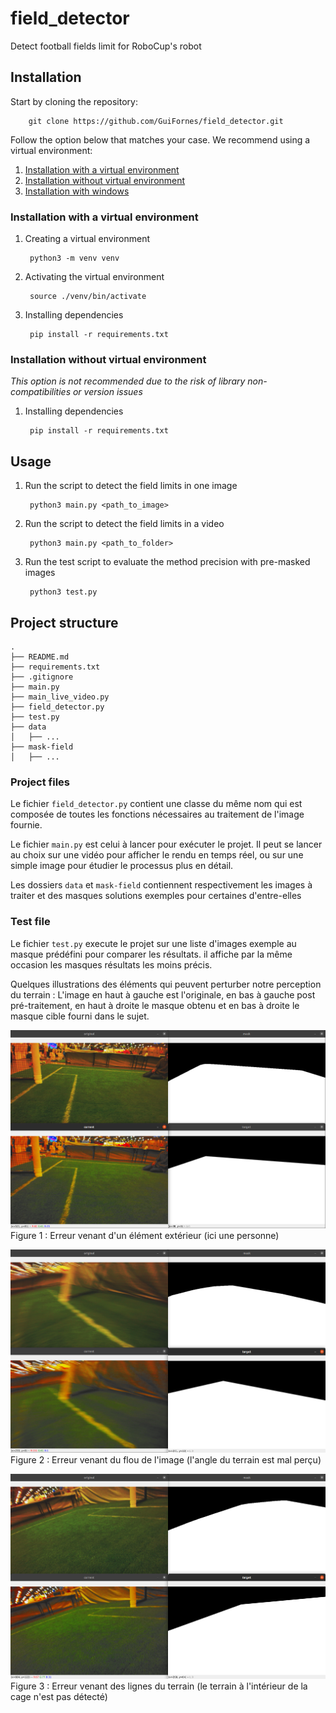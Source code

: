 # field_detector
Detect football fields limit for RoboCup's robot

## Installation

Start by cloning the repository:
    
        git clone https://github.com/GuiFornes/field_detector.git 

Follow the option below that matches your case. We recommend using a virtual environment:

1. [Installation with a virtual environment](#virtual)
2. [Installation without virtual environment](#nonvirtual)
3. [Installation with windows](#windows)


### <a name="virtual"></a> Installation with a virtual environment

1. Creating a virtual environment

        python3 -m venv venv 

2. Activating the virtual environment

        source ./venv/bin/activate

3. Installing dependencies

        pip install -r requirements.txt

### <a name="nonvirtual"></a> Installation without virtual environment 
_This option is not recommended due to the risk of library non-compatibilities or version issues_

1. Installing dependencies

        pip install -r requirements.txt



##  <a name="usage"></a> Usage

1. Run the script to detect the field limits in one image

        python3 main.py <path_to_image>

2. Run the script to detect the field limits in a video

        python3 main.py <path_to_folder>

3. Run the test script to evaluate the method precision with pre-masked images

        python3 test.py 

## Project structure

    .
    ├── README.md
    ├── requirements.txt
    ├── .gitignore
    ├── main.py
    ├── main_live_video.py
    ├── field_detector.py
    ├── test.py
    ├── data
    │   ├── ...
    ├── mask-field
    │   ├── ...

### Project files
Le fichier `field_detector.py` contient une classe du même nom qui est composée de toutes les fonctions nécessaires au traitement de l'image fournie.

Le fichier `main.py` est celui à lancer pour exécuter le projet. Il peut se lancer au choix sur une vidéo pour afficher le rendu en temps réel, ou sur une simple image pour étudier le processus plus en détail.

Les dossiers `data` et `mask-field` contiennent respectivement les images à traiter et des masques solutions exemples pour certaines d'entre-elles

### Test file

Le fichier `test.py` execute le projet sur une liste d'images exemple au masque prédéfini pour comparer les résultats.
il affiche par la même occasion les masques résultats les moins précis.

Quelques illustrations des éléments qui peuvent perturber notre perception du terrain :
L'image en haut à gauche est l'originale, en bas à gauche post pré-traitement, en haut à droite le masque obtenu et en bas à droite le masque cible fourni dans le sujet.

![Alt text](./images/erreur1.png?raw=true "Title")
Figure 1 : Erreur venant d'un élément extérieur (ici une personne)

![Alt text](./images/erreur_flou.png?raw=true "Title")
Figure 2 : Erreur venant du flou de l'image (l'angle du terrain est mal perçu)

![Alt text](./images/erreur_ligne.png?raw=true "Title")
Figure 3 : Erreur venant des lignes du terrain (le terrain à l'intérieur de la cage n'est pas détecté)
